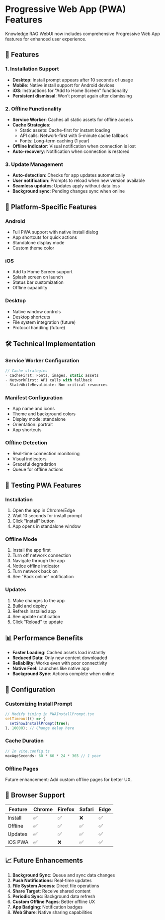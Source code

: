 # Progressive Web App (PWA) Features

Knowledge RAG WebUI now includes comprehensive Progressive Web App features for enhanced user experience.

## 🚀 Features

### 1. Installation Support
- **Desktop**: Install prompt appears after 10 seconds of usage
- **Mobile**: Native install support for Android devices
- **iOS**: Instructions for "Add to Home Screen" functionality
- **Persistent dismissal**: Won't prompt again after dismissing

### 2. Offline Functionality
- **Service Worker**: Caches all static assets for offline access
- **Cache Strategies**:
  - Static assets: Cache-first for instant loading
  - API calls: Network-first with 5-minute cache fallback
  - Fonts: Long-term caching (1 year)
- **Offline Indicator**: Visual notification when connection is lost
- **Auto-recovery**: Notification when connection is restored

### 3. Update Management
- **Auto-detection**: Checks for app updates automatically
- **User notification**: Prompts to reload when new version available
- **Seamless updates**: Updates apply without data loss
- **Background sync**: Pending changes sync when online

## 📱 Platform-Specific Features

### Android
- Full PWA support with native install dialog
- App shortcuts for quick actions
- Standalone display mode
- Custom theme color

### iOS
- Add to Home Screen support
- Splash screen on launch
- Status bar customization
- Offline capability

### Desktop
- Native window controls
- Desktop shortcuts
- File system integration (future)
- Protocol handling (future)

## 🛠️ Technical Implementation

### Service Worker Configuration
```javascript
// Cache strategies
- CacheFirst: Fonts, images, static assets
- NetworkFirst: API calls with fallback
- StaleWhileRevalidate: Non-critical resources
```

### Manifest Configuration
- App name and icons
- Theme and background colors
- Display mode: standalone
- Orientation: portrait
- App shortcuts

### Offline Detection
- Real-time connection monitoring
- Visual indicators
- Graceful degradation
- Queue for offline actions

## 🧪 Testing PWA Features

### Installation
1. Open the app in Chrome/Edge
2. Wait 10 seconds for install prompt
3. Click "Install" button
4. App opens in standalone window

### Offline Mode
1. Install the app first
2. Turn off network connection
3. Navigate through the app
4. Notice offline indicator
5. Turn network back on
6. See "Back online" notification

### Updates
1. Make changes to the app
2. Build and deploy
3. Refresh installed app
4. See update notification
5. Click "Reload" to update

## 📊 Performance Benefits

- **Faster Loading**: Cached assets load instantly
- **Reduced Data**: Only new content downloaded
- **Reliability**: Works even with poor connectivity
- **Native Feel**: Launches like native app
- **Background Sync**: Actions complete when online

## 🔧 Configuration

### Customizing Install Prompt
```typescript
// Modify timing in PWAInstallPrompt.tsx
setTimeout(() => {
  setShowInstallPrompt(true);
}, 10000); // Change delay here
```

### Cache Duration
```typescript
// In vite.config.ts
maxAgeSeconds: 60 * 60 * 24 * 365 // 1 year
```

### Offline Pages
Future enhancement: Add custom offline pages for better UX.

## 🚦 Browser Support

| Feature | Chrome | Firefox | Safari | Edge |
|---------|--------|---------|--------|------|
| Install | ✅ | ✅ | ❌ | ✅ |
| Offline | ✅ | ✅ | ✅ | ✅ |
| Updates | ✅ | ✅ | ✅ | ✅ |
| iOS PWA | ✅ | ❌ | ✅ | ✅ |

## 📈 Future Enhancements

1. **Background Sync**: Queue and sync data changes
2. **Push Notifications**: Real-time updates
3. **File System Access**: Direct file operations
4. **Share Target**: Receive shared content
5. **Periodic Sync**: Background data refresh
6. **Custom Offline Pages**: Better offline UX
7. **App Badging**: Notification badges
8. **Web Share**: Native sharing capabilities